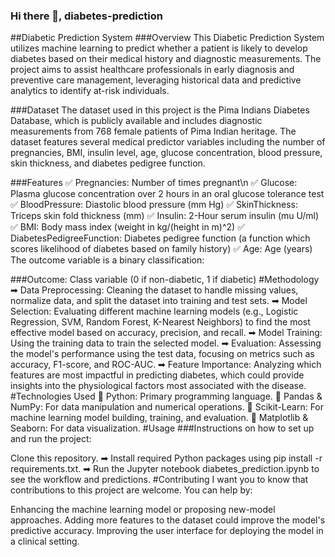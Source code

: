 ### Hi there 👋, diabetes-prediction
##Diabetic Prediction System
###Overview
This Diabetic Prediction System utilizes machine learning to predict whether a patient is likely to develop diabetes based on their medical history and diagnostic measurements. The project aims to assist healthcare professionals in early diagnosis and preventive care management, leveraging historical data and predictive analytics to identify at-risk individuals.

###Dataset
The dataset used in this project is the Pima Indians Diabetes Database, which is publicly available and includes diagnostic measurements from 768 female patients of Pima Indian heritage. The dataset features several medical predictor variables including the number of pregnancies, BMI, insulin level, age, glucose concentration, blood pressure, skin thickness, and diabetes pedigree function.

###Features
✅ Pregnancies: Number of times pregnant\n
✅ Glucose: Plasma glucose concentration over 2 hours in an oral glucose tolerance test
✅ BloodPressure: Diastolic blood pressure (mm Hg)
✅ SkinThickness: Triceps skin fold thickness (mm)
✅ Insulin: 2-Hour serum insulin (mu U/ml)
✅ BMI: Body mass index (weight in kg/(height in m)^2)
✅ DiabetesPedigreeFunction: Diabetes pedigree function (a function which scores likelihood of diabetes based on family history)
✅ Age: Age (years)
The outcome variable is a binary classification:

###Outcome: Class variable (0 if non-diabetic, 1 if diabetic)
#Methodology
➡ Data Preprocessing: Cleaning the dataset to handle missing values, normalize data, and split the dataset into training and test sets.
➡ Model Selection: Evaluating different machine learning models (e.g., Logistic Regression, SVM, Random Forest, K-Nearest Neighbors) to find the most effective model based on accuracy, precision, and recall.
➡ Model Training: Using the training data to train the selected model.
➡ Evaluation: Assessing the model's performance using the test data, focusing on metrics such as accuracy, F1-score, and ROC-AUC.
➡ Feature Importance: Analyzing which features are most impactful in predicting diabetes, which could provide insights into the physiological factors most associated with the disease.
#Technologies Used
🛃 Python: Primary programming language.
🛃 Pandas & NumPy: For data manipulation and numerical operations.
🛃 Scikit-Learn: For machine learning model building, training, and evaluation.
🛃 Matplotlib & Seaborn: For data visualization.
#Usage
###Instructions on how to set up and run the project:

Clone this repository.
➡ Install required Python packages using pip install -r requirements.txt.
➡ Run the Jupyter notebook diabetes_prediction.ipynb to see the workflow and predictions.
#Contributing
I want you to know that contributions to this project are welcome. You can help by:

Enhancing the machine learning model or proposing new-model approaches.
Adding more features to the dataset could improve the model's predictive accuracy.
Improving the user interface for deploying the model in a clinical setting.
